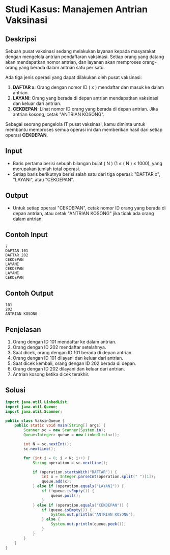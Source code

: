 # Studi Kasus: Manajemen Antrian Vaksinasi

## Deskripsi
Sebuah pusat vaksinasi sedang melakukan layanan kepada masyarakat dengan mengelola antrian pendaftaran vaksinasi. Setiap orang yang datang akan mendapatkan nomor antrian, dan layanan akan memproses orang-orang yang berada dalam antrian satu per satu.

Ada tiga jenis operasi yang dapat dilakukan oleh pusat vaksinasi:

1. **DAFTAR x**: Orang dengan nomor ID \( x \) mendaftar dan masuk ke dalam antrian.
2. **LAYANI**: Orang yang berada di depan antrian mendapatkan vaksinasi dan keluar dari antrian.
3. **CEKDEPAN**: Lihat nomor ID orang yang berada di depan antrian. Jika antrian kosong, cetak "ANTRIAN KOSONG".

Sebagai seorang pengelola IT pusat vaksinasi, kamu diminta untuk membantu memproses semua operasi ini dan memberikan hasil dari setiap operasi **CEKDEPAN**.

## Input
- Baris pertama berisi sebuah bilangan bulat \( N \) (1 ≤ \( N \) ≤ 1000), yang merupakan jumlah total operasi.
- Setiap baris berikutnya berisi salah satu dari tiga operasi: "DAFTAR x", "LAYANI", atau "CEKDEPAN".

## Output
- Untuk setiap operasi "CEKDEPAN", cetak nomor ID orang yang berada di depan antrian, atau cetak "ANTRIAN KOSONG" jika tidak ada orang dalam antrian.

## Contoh Input
```
7
DAFTAR 101
DAFTAR 202
CEKDEPAN
LAYANI
CEKDEPAN
LAYANI
CEKDEPAN
```

## Contoh Output
```
101
202
ANTRIAN KOSONG
```

## Penjelasan
1. Orang dengan ID 101 mendaftar ke dalam antrian.
2. Orang dengan ID 202 mendaftar setelahnya.
3. Saat dicek, orang dengan ID 101 berada di depan antrian.
4. Orang dengan ID 101 dilayani dan keluar dari antrian.
5. Saat dicek kembali, orang dengan ID 202 berada di depan.
6. Orang dengan ID 202 dilayani dan keluar dari antrian.
7. Antrian kosong ketika dicek terakhir.

## Solusi
```java
import java.util.LinkedList;
import java.util.Queue;
import java.util.Scanner;

public class VaksinQueue {
    public static void main(String[] args) {
        Scanner sc = new Scanner(System.in);
        Queue<Integer> queue = new LinkedList<>();

        int N = sc.nextInt();
        sc.nextLine();

        for (int i = 0; i < N; i++) {
            String operation = sc.nextLine();

            if (operation.startsWith("DAFTAR")) {
                int x = Integer.parseInt(operation.split(" ")[1]);
                queue.add(x);
            } else if (operation.equals("LAYANI")) {
                if (!queue.isEmpty()) {
                    queue.poll();
                }
            } else if (operation.equals("CEKDEPAN")) {
                if (queue.isEmpty()) {
                    System.out.println("ANTRIAN KOSONG");
                } else {
                    System.out.println(queue.peek());
                }
            }
        }
    }
}
```
